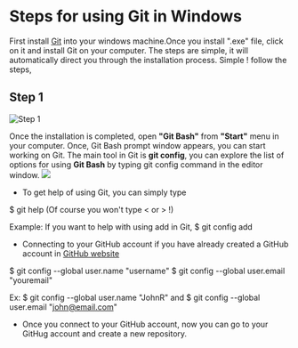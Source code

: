 # Steps for using Git in Windows

First install [Git](http://git-scm.com/download/win) into your windows machine.Once you install ".exe" file, click on it and install Git on your computer. The steps are simple, it will automatically direct you through the installation process. Simple ! follow the steps,
 ## Step 1
 ![Step 1](https://github.com/niroshar/UsingGit/edit/master/images/s1.png)
 
 
 
 
 Once the installation is completed, open **"Git Bash"** from **"Start"** menu in your computer. Once, Git Bash prompt window appears, you can start working on Git. The main tool in Git is **git config**, you can explore the list of options for using **Git Bash** by typing git config command in the editor window. 
  ![](https://github.com/niroshar/UsingGit/edit/master/images/s8.png)
  
  * To get help of using Git, you can simply type 
  
  $ git help <name>  (Of course you won't type < or > !)
 
 Example:  If you want to help with using add in Git,  $ git config add
 
 
 * Connecting to your GitHub account if you have already created a GitHub account in  [GitHub website](https://github.com/join?source=header-home)
 
 $ git config --global user.name "username"
 $ git config --global user.email "youremail"
 
 Ex: $ git config --global user.name "JohnR" and  $ git config --global user.email "john@email.com"

 
* Once you connect to your GitHub account, now you can go to your GitHug account and create a new repository.
